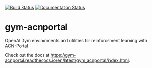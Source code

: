 [![Build Status](https://travis-ci.org/sunash/gym-acnportal.svg?branch=master)](https://travis-ci.org/sunash/gym-acnportal)
[![Documentation Status](https://readthedocs.org/projects/gym-acnportal/badge/?version=latest)](https://gym-acnportal.readthedocs.io/en/latest/?badge=latest)

# gym-acnportal
OpenAI Gym environments and utilities for reinforcement learning with ACN-Portal

Check out the docs at https://gym-acnportal.readthedocs.io/en/latest/gym_acnportal/index.html.
